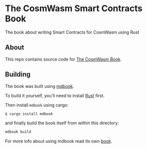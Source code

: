 # The CosmWasm Smart Contracts Book

The book about writing Smart Contracts for CosmWasm using Rust

## About

This repo contains source code for [The CosmWasm Book](https://cosmwasm.github.io/book/).

## Building

The book was built using [mdbook](https://github.com/rust-lang/mdBook).

To build it yourself, you'll need to install [Rust](https://www.rust-lang.org/tools/install) first.

Then install `mdbook` using cargo:

```bash
$ cargo install mdbook
```

and finally build the book itself from within this directory:

```bash
mdbook build
```

For more info about using mdbook read its own [book](https://rust-lang.github.io/mdBook/index.html).
